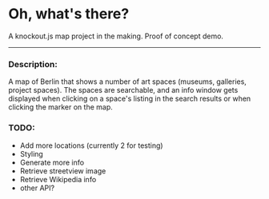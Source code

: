 # Oh, what's there? #

A knockout.js map project in the making. Proof of concept demo.

___

### Description: ###
A map of Berlin that shows a number of art spaces (museums, galleries, project spaces). The spaces are searchable, and an info window gets displayed when clicking on a space's listing in the search results or when clicking the marker on the map.

### TODO: ###

* Add more locations (currently 2 for testing)
* Styling
* Generate more info
* Retrieve streetview image
* Retrieve Wikipedia info
* other API?
